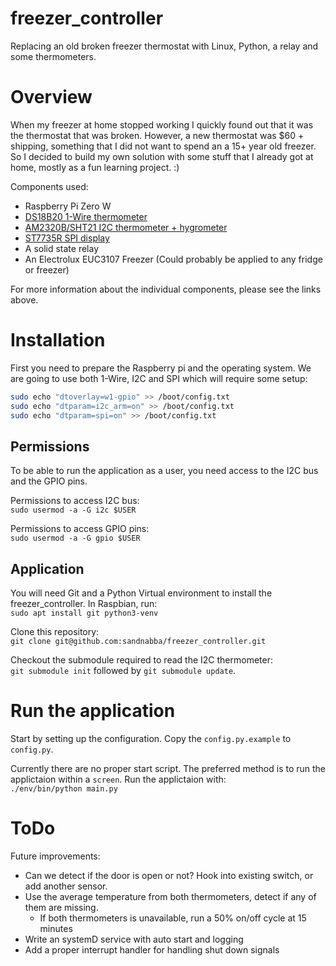 # freezer_controller
Replacing an old broken freezer thermostat with Linux, Python, a relay and some thermometers.

# Overview
When my freezer at home stopped working I quickly found out that it was the thermostat that was broken.
However, a new thermostat was $60 + shipping, something that I did not want to spend an a 15+ year old freezer.
So I decided to build my own solution with some stuff that I already got at home, mostly as a fun learning project. :)

Components used:  
* Raspberry Pi Zero W
* [DS18B20 1-Wire thermometer](/doc/ds18b20-1w-thermometer.md)
* [AM2320B/SHT21 I2C thermometer + hygrometer](/doc/i2c-am2320b-thermometer.md)
* [ST7735R SPI display](/doc/st7735r-spi-display.md)
* A solid state relay
* An Electrolux EUC3107 Freezer (Could probably be applied to any fridge or freezer)

For more information about the individual components, please see the links above.

# Installation
First you need to prepare the Raspberry pi and the operating system.
We are going to use both 1-Wire, I2C and SPI which will require some setup:
```bash
sudo echo "dtoverlay=w1-gpio" >> /boot/config.txt
sudo echo "dtparam=i2c_arm=on" >> /boot/config.txt
sudo echo "dtparam=spi=on" >> /boot/config.txt
```

## Permissions
To be able to run the application as a user, you need access to the I2C bus and the GPIO pins.

Permissions to access I2C bus:  
`sudo usermod -a -G i2c $USER`

Permissions to access GPIO pins:  
`sudo usermod -a -G gpio $USER`

## Application
You will need Git and a Python Virtual environment to install the freezer_controller.
In Raspbian, run:  
`sudo apt install git python3-venv`

Clone this repository:  
`git clone git@github.com:sandnabba/freezer_controller.git`

Checkout the submodule required to read the I2C thermometer:  
`git submodule init` followed by `git submodule update`.

# Run the application
Start by setting up the configuration. Copy the `config.py.example` to `config.py`.

Currently there are no proper start script. The preferred method is to run the applictaion within a `screen`.
Run the applictaion with:  
`./env/bin/python main.py`


# ToDo
Future improvements:  
* Can we detect if the door is open or not? Hook into existing switch, or add another sensor.
* Use the average temperature from both thermometers, detect if any of them are missing.
  * If both thermometers is unavailable, run a 50% on/off cycle at 15 minutes
* Write an systemD service with auto start and logging
* Add a proper interrupt handler for handling shut down signals
